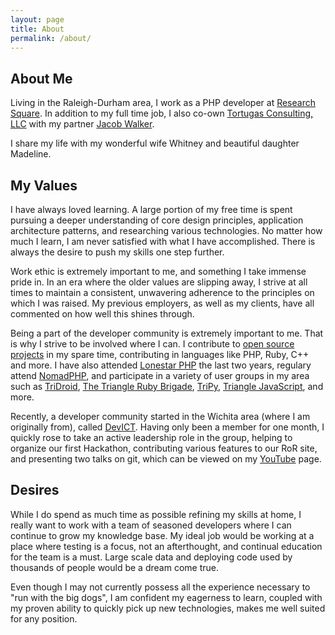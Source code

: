 ```yaml
---
layout: page
title: About
permalink: /about/
---
```


## About Me

Living in the Raleigh-Durham area, I work as a PHP developer at
[Research Square](http://researchsquare.com).  In addition to my full time job,
I also co-own [Tortugas Consulting, LLC](http://tortugas-llc.com) with my
partner [Jacob Walker](http://jacob-walker.com).

I share my life with my wonderful wife Whitney and beautiful daughter Madeline.

## My Values

I have always loved learning.  A large portion of my free time is spent
pursuing a deeper understanding of core design principles, application
architecture patterns, and researching various technologies.  No matter how
much I learn, I am never satisfied with what I have accomplished.  There is
always the desire to push my skills one step further.

Work ethic is extremely important to me, and something I take immense pride in.
In an era where the older values are slipping away, I strive at all times to
maintain a consistent, unwavering adherence to the principles on which I was
raised.  My previous employers, as well as my clients, have all commented on
how well this shines through.

Being a part of the developer community is extremely important to me.  That is
why I strive to be involved where I can.  I contribute to
[open source projects](http://github.com/keelerm84) in my spare time,
contributing in languages like PHP, Ruby, C++ and more.  I have also attended
[Lonestar PHP](http://lonestarphp.com) the last two years, regulary attend
[NomadPHP](http://nomadphp.com), and participate in a variety of user groups in
my area such as [TriDroid](http://www.meetup.com/TriDroid/),
[The Triangle Ruby Brigade](http://www.meetup.com/raleighrb/),
[TriPy](http://www.meetup.com/tripython/),
[Triangle JavaScript](http://www.meetup.com/Triangle-JavaScript/), and more.

Recently, a developer community started in the Wichita area (where I am
originally from), called [DevICT](http://devict.org).  Having only been a
member for one month, I quickly rose to take an active leadership role in the
group, helping to organize our first Hackathon, contributing various features
to our RoR site, and presenting two talks on git, which can be viewed on my
[YouTube](http://www.youtube.com/user/keelerm84ify) page.

## Desires

While I do spend as much time as possible refining my skills at home, I really
want to work with a team of seasoned developers where I can continue to grow my
knowledge base.  My ideal job would be working at a place where testing is a
focus, not an afterthought, and continual education for the team is a must.
Large scale data and deploying code used by thousands of people would be a
dream come true.

Even though I may not currently possess all the experience necessary to "run
with the big dogs", I am confident my eagerness to learn, coupled with my
proven ability to quickly pick up new technologies, makes me well suited for
any position.

<div id="octocard"></div>
<script>
  OCTOCARD = {
    name: 'keelerm84',
    element: 'octocard',
    modules: 'base,details,stats,repos,orgs,eventsStatis',
    reposNum: 3,
    reposIgnored: 'symfony-blog,SupportMessage,External-Drive-Backup-Script',
    orgsNum: 3,
    noFooter: true
  };
</script>
<script src="http://nodejs.in/octocard/bin/octocard.js"></script>
